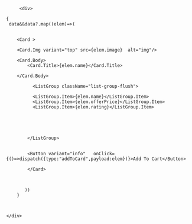   

         <div>
    
    {
     data&&data?.map((elem)=>(
           
            
        <Card >
       
        <Card.Img variant="top" src={elem.image}  alt="img"/>
   
        <Card.Body>
            <Card.Title>{elem.name}</Card.Title>

        </Card.Body>

              <ListGroup className="list-group-flush">

              <ListGroup.Item>{elem.name}</ListGroup.Item>
              <ListGroup.Item>{elem.offerPrice}</ListGroup.Item>
              <ListGroup.Item>{elem.rating}</ListGroup.Item>

              
          


            </ListGroup>


            <Button variant="info"   onClick={()=>dispatch({type:"addToCard",payload:elem})}>Add To Cart</Button>

            </Card>
       


           ))
        }

       
   
    </div>

       